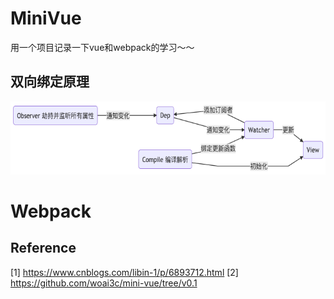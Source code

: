 # MiniVue
用一个项目记录一下vue和webpack的学习～～

## 双向绑定原理
![avatar](imgs/双向绑定.png)

# Webpack

## Reference
[1] https://www.cnblogs.com/libin-1/p/6893712.html
[2] https://github.com/woai3c/mini-vue/tree/v0.1
